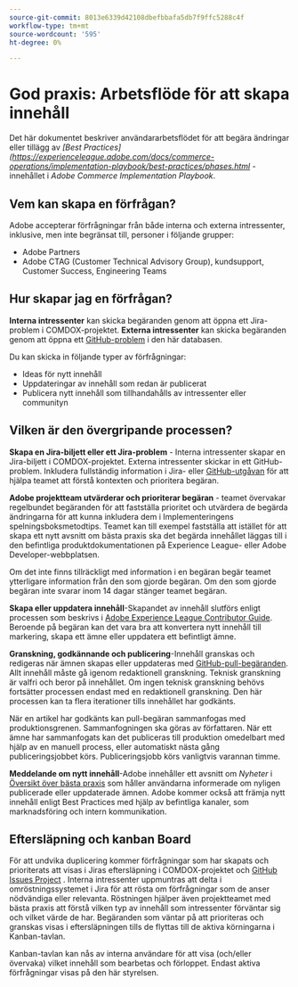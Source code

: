 ```yaml
---
source-git-commit: 8013e6339d42108dbefbbafa5db7f9ffc5288c4f
workflow-type: tm+mt
source-wordcount: '595'
ht-degree: 0%

---
```

# God praxis: Arbetsflöde för att skapa innehåll

Det här dokumentet beskriver användararbetsflödet för att begära ändringar eller tillägg av *[Best Practices] (https://experienceleague.adobe.com/docs/commerce-operations/implementation-playbook/best-practices/phases.html* -innehållet i *Adobe Commerce Implementation Playbook*.

## Vem kan skapa en förfrågan?

Adobe accepterar förfrågningar från både interna och externa intressenter, inklusive, men inte begränsat till, personer i följande grupper:

- Adobe Partners
- Adobe CTAG (Customer Technical Advisory Group), kundsupport, Customer Success, Engineering Teams

## Hur skapar jag en förfrågan?

**Interna intressenter** kan skicka begäranden genom att öppna ett Jira-problem i COMDOX-projektet. **Externa intressenter** kan skicka begäranden genom att öppna ett [GitHub-problem](https://github.com/AdobeDocs/commerce-operations.en/issues/new/choose) i den här databasen.

Du kan skicka in följande typer av förfrågningar:

- Ideas för nytt innehåll
- Uppdateringar av innehåll som redan är publicerat
- Publicera nytt innehåll som tillhandahålls av intressenter eller communityn

## Vilken är den övergripande processen?


**Skapa en Jira-biljett eller ett Jira-problem** - Interna intressenter skapar en Jira-biljett i COMDOX-projektet. Externa intressenter skickar in ett GitHub-problem. Inkludera fullständig information i Jira- eller [GitHub-utgåvan](https://github.com/AdobeDocs/commerce-operations.en/issues/new/choose) för att hjälpa teamet att förstå kontexten och prioritera begäran.

**Adobe projektteam utvärderar och prioriterar begäran** - teamet övervakar regelbundet begäranden för att fastställa prioritet och utvärdera de begärda ändringarna för att kunna inkludera dem i Implementeringens spelningsboksmetodtips. Teamet kan till exempel fastställa att istället för att skapa ett nytt avsnitt om bästa praxis ska det begärda innehållet läggas till i den befintliga produktdokumentationen på Experience League- eller Adobe Developer-webbplatsen.

Om det inte finns tillräckligt med information i en begäran begär teamet ytterligare information från den som gjorde begäran. Om den som gjorde begäran inte svarar inom 14 dagar stänger teamet begäran.

**Skapa eller uppdatera innehåll**-Skapandet av innehåll slutförs enligt processen som beskrivs i [Adobe Experience League Contributor Guide](https://experienceleague.adobe.com/docs/contributor/contributor-guide/introduction.html). Beroende på begäran kan det vara bra att konvertera nytt innehåll till markering, skapa ett ämne eller uppdatera ett befintligt ämne.

**Granskning, godkännande och publicering**-Innehåll granskas och redigeras när ämnen skapas eller uppdateras med [GitHub-pull-begäranden](https://experienceleague.adobe.com/docs/contributor/contributor-guide/setup/git-fundamentals.html?lang=en#pull-requests). Allt innehåll måste gå igenom redaktionell granskning. Teknisk granskning är valfri och beror på innehållet. Om ingen teknisk granskning behövs fortsätter processen endast med en redaktionell granskning. Den här processen kan ta flera iterationer tills innehållet har godkänts.

När en artikel har godkänts kan pull-begäran sammanfogas med produktionsgrenen. Sammanfogningen ska göras av författaren. När ett ämne har sammanfogats kan det publiceras till produktion omedelbart med hjälp av en manuell process, eller automatiskt nästa gång publiceringsjobbet körs. Publiceringsjobb körs vanligtvis varannan timme.

**Meddelande om nytt innehåll**-Adobe innehåller ett avsnitt om *Nyheter* i [Översikt över bästa praxis](https://experienceleague.adobe.com/docs/commerce-operations/implementation-playbook/best-practices/phases.html?lang=en) som håller användarna informerade om nyligen publicerade eller uppdaterade ämnen. Adobe kommer också att främja nytt innehåll enligt Best Practices med hjälp av befintliga kanaler, som marknadsföring och intern kommunikation.

## Eftersläpning och kanban Board

För att undvika duplicering kommer förfrågningar som har skapats och prioriterats att visas i Jiras eftersläpning i COMDOX-projektet och [GitHub Issues Project](https://github.com/orgs/AdobeDocs/projects/6/views/1) . Interna intressenter uppmuntras att delta i omröstningssystemet i Jira för att rösta om förfrågningar som de anser nödvändiga eller relevanta. Röstningen hjälper även projektteamet med bästa praxis att förstå vilken typ av innehåll som intressenter förväntar sig och vilket värde de har. Begäranden som väntar på att prioriteras och granskas visas i eftersläpningen tills de flyttas till de aktiva körningarna i Kanban-tavlan.

Kanban-tavlan kan nås av interna användare för att visa (och/eller övervaka) vilket innehåll som bearbetas och förloppet. Endast aktiva förfrågningar visas på den här styrelsen.

